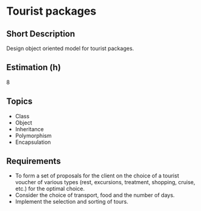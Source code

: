 # Tourist packages

## Short Description

Design object oriented model for tourist packages.

## Estimation (h)

8

## Topics

* Class
* Object
* Inheritance
* Polymorphism
* Encapsulation

## Requirements

* To form a set of proposals for the client on the choice of a tourist voucher of various types (rest, excursions,
    treatment, shopping, cruise, etc.) for the optimal choice.
* Consider the choice of transport, food and the number of days.
* Implement the selection and sorting of tours.
